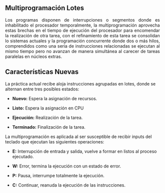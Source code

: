 ## **Multiprogramación Lotes**

<p align="justify">
Los programas disponen de interrupciones o segmentos donde es inhabilitado el procesador temporalmente, la multiprogramación aprovecha estas brechas en el tiempo de ejecución del procesador para encomendar la realización de otra tarea, con el refinamiento de esta tarea se consolidan lo sistemas actuales y la programación concurrente donde dos o más hilos, comprendidos como una seria de instrucciones relacionadas se ejecutan al mismo tiempo pero no avanzan de manera simultánea al carecer de tareas paralelas en núcleos extras.
</p>

## **Características Nuevas**

La práctica actual recibe aloja instrucciones agrupadas en lotes, donde se alternan entre tres posibles estados:

- **Nuevo:** Espera la asignación de recursos.

- **Listo:** Espera la asignación en CPU

- **Ejecución:** Realización de la tarea.

- **Terminado:** Finalización de la tarea.

La multiprogramación es aplicada al ser susceptible de recibir inputs del teclado que ejecutan las siguientes operaciones:

- **E:** Interrupción de entrada y salida, vuelve a formar en listos al proceso ejecutado.

- **W:** Error, termina la ejecución con un estado de error.

- **P:** Pausa, interrumpe totalmente la ejecución.

- **C:** Continuar, reanuda la ejecución de las instrucciones.
